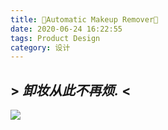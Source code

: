 ```yaml
---
title: 🥰Automatic Makeup Remover🥰
date: 2020-06-24 16:22:55
tags: Product Design
category: 设计
---
```

## > _卸妆从此不再烦._ <
![ ](https://cdn.jsdelivr.net/gh/xperiDD/wangzhantupian111/901.JPG)